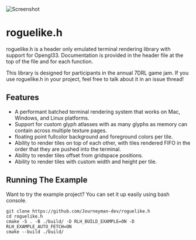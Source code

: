 <!--
SPDX-FileCopyrightText: 2021-2023 Daniel Aimé Valcour <fosssweeper@gmail.com>

SPDX-License-Identifier: MIT
-->

<!--
    Copyright (c) 2021-2023 Daniel Aimé Valcour

    Permission is hereby granted, free of charge, to any person obtaining a copy of
    this software and associated documentation files (the "Software"), to deal in
    the Software without restriction, including without limitation the rights to
    use, copy, modify, merge, publish, distribute, sublicense, and/or sell copies of
    the Software, and to permit persons to whom the Software is furnished to do so,
    subject to the following conditions:
    The above copyright notice and this permission notice shall be included in all
    copies or substantial portions of the Software.
    THE SOFTWARE IS PROVIDED "AS IS", WITHOUT WARRANTY OF ANY KIND, EXPRESS OR
    IMPLIED, INCLUDING BUT NOT LIMITED TO THE WARRANTIES OF MERCHANTABILITY, FITNESS
    FOR A PARTICULAR PURPOSE AND NONINFRINGEMENT. IN NO EVENT SHALL THE AUTHORS OR
    COPYRIGHT HOLDERS BE LIABLE FOR ANY CLAIM, DAMAGES OR OTHER LIABILITY, WHETHER
    IN AN ACTION OF CONTRACT, TORT OR OTHERWISE, ARISING FROM, OUT OF OR IN
    CONNECTION WITH THE SOFTWARE OR THE USE OR OTHER DEALINGS IN THE SOFTWARE.
-->

![Screenshot](https://user-images.githubusercontent.com/60055347/162460417-d6114d2f-2386-4eae-ad15-e2db4062a078.png)

# roguelike.h

roguelike.h is a header only emulated terminal rendering library with support for Opengl33. Documentation is provided in the header file at the top of the file and for each function.

This library is designed for participants in the annual 7DRL game jam. If you use roguelike.h in your project, feel free to talk about it in an issue thread!

## Features

- A performant batched terminal rendering system that works on Mac, Windows, and Linux platforms.
- Support for custom glyph atlasses with as many glyphs as memory can contain across multiple texture pages.
- floating point fullcolor background and foreground colors per tile.
- Ability to render tiles on top of each other, with tiles rendered FIFO in the order that they are pushed into the terminal.
- Ability to render tiles offset from gridspace positions.
- Ability to render tiles with custom width and height per tile.

## Running The Example

Want to try the example project? You can set it up easily using bash console.

    git clone https://github.com/Journeyman-dev/roguelike.h
    cd roguelike.h
    cmake -S . -B ./build/ -D RLH_BUILD_EXAMPLE=ON -D RLH_EXAMPLE_AUTO_FETCH=ON
    cmake --build ./build/